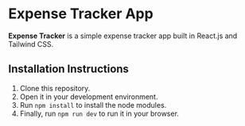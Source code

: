 <h1>Expense Tracker App</h1>
<p><strong>Expense Tracker</strong> is a simple expense tracker app built in React.js and Tailwind CSS.</p>

<h2>Installation Instructions</h2>
<ol>
    <li>Clone this repository.</li>
    <li>Open it in your development environment.</li>
    <li>Run <code>npm install</code> to install the node modules.</li>
    <li>Finally, run <code>npm run dev</code> to run it in your browser.</li>
</ol>

